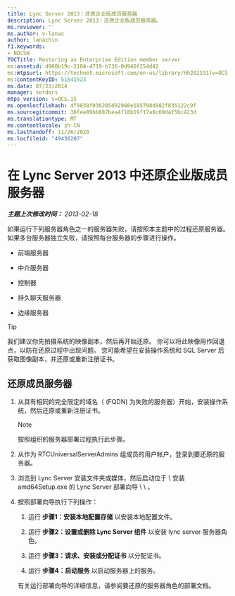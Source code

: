 ```yaml
---
title: Lync Server 2013：还原企业版成员服务器
description: Lync Server 2013：还原企业版成员服务器。
ms.reviewer: ''
ms.author: v-lanac
author: lanachin
f1.keywords:
- NOCSH
TOCTitle: Restoring an Enterprise Edition member server
ms:assetid: d960b19c-2104-4719-b736-0d940f254d42
ms:mtpsurl: https://technet.microsoft.com/en-us/library/Hh202191(v=OCS.15)
ms:contentKeyID: 51541523
ms.date: 07/23/2014
manager: serdars
mtps_version: v=OCS.15
ms.openlocfilehash: 4f9838f030205d92988e185798d982f835122c9f
ms.sourcegitcommit: 36fee89bb887bea4f18b19f17a8c69daf5bc423d
ms.translationtype: MT
ms.contentlocale: zh-CN
ms.lasthandoff: 11/26/2020
ms.locfileid: "49436207"
---
```

# <a name="restoring-an-enterprise-edition-member-server-in-lync-server-2013"></a>在 Lync Server 2013 中还原企业版成员服务器

<div data-xmlns="http://www.w3.org/1999/xhtml">

<div class="topic" data-xmlns="http://www.w3.org/1999/xhtml" data-msxsl="urn:schemas-microsoft-com:xslt" data-cs="https://msdn.microsoft.com/">

<div data-asp="https://msdn2.microsoft.com/asp">



</div>

<div id="mainSection">

<div id="mainBody">

<span> </span>

_**主题上次修改时间：** 2013-02-18_

如果运行下列服务器角色之一的服务器失败，请按照本主题中的过程还原服务器。 如果多台服务器独立失败，请按照每台服务器的步骤进行操作。

  - 前端服务器

  - 中介服务器

  - 控制器

  - 持久聊天服务器

  - 边缘服务器

<div>


> [!TIP]  
> 我们建议你先拍摄系统的映像副本，然后再开始还原。 你可以将此映像用作回退点，以防在还原过程中出现问题。 您可能希望在安装操作系统和 SQL Server 后获取图像副本，并还原或重新注册证书。



</div>

<div>

## <a name="to-restore-a-member-server"></a>还原成员服务器

1.  从具有相同的完全限定的域名（ (FQDN) 为失败的服务器）开始，安装操作系统，然后还原或重新注册证书。
    
    <div>
    

    > [!NOTE]  
    > 按照组织的服务器部署过程执行此步骤。

    
    </div>

2.  从作为 RTCUniversalServerAdmins 组成员的用户帐户，登录到要还原的服务器。

3.  浏览到 Lync Server 安装文件夹或媒体，然后启动位于 \\ 安装 amd64Setup.exe 的 Lync Server 部署向导 \\ \\ 。

4.  按照部署向导执行下列操作：
    
    1.  运行 **步骤1：安装本地配置存储** 以安装本地配置文件。
    
    2.  运行 **步骤2：设置或删除 Lync Server 组件** 以安装 lync server 服务器角色。
    
    3.  运行 **步骤3：请求、安装或分配证书** 以分配证书。
    
    4.  运行 **步骤4：启动服务** 以启动服务器上的服务。
    
    有关运行部署向导的详细信息，请参阅要还原的服务器角色的部署文档。

</div>

</div>

<span> </span>

</div>

</div>

</div>

